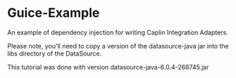 Guice-Example
=============

An example of dependency injection for writing Caplin Integration Adapters.

Please note, you'll need to copy a version of the datasource-java jar into the libs directory of the DataSource.

This tutorial was done with version datasource-java-6.0.4-268745.jar
